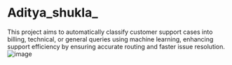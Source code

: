 # Aditya_shukla_
This project aims to automatically classify customer support cases into billing, technical, or general queries using machine learning, enhancing support efficiency by ensuring accurate routing and faster issue resolution.
![image](https://github.com/user-attachments/assets/e9a75987-00c4-44f4-8726-22d57f84b8c8)
